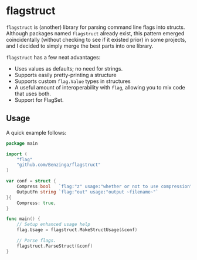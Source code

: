 # flagstruct
`flagstruct` is (another) library for parsing command line flags into structs.
Although packages named `flagstruct` already exist, this pattern emerged
coincidentally (without checking to see if it existed prior) in some projects,
and I decided to simply merge the best parts into one library.

`flagstruct` has a few neat advantages:

  - Uses values as defaults; no need for strings.
  - Supports easily pretty-printing a structure
  - Supports custom `flag.Value` types in structures
  - A useful amount of interoperability with `flag`, allowing you to mix code
    that uses both.
  - Support for FlagSet.

## Usage
A quick example follows:

```go
package main

import (
    "flag"
    "github.com/Benzinga/flagstruct"
)

var conf = struct {
    Compress bool   `flag:"z" usage:"whether or not to use compression"`
    OutputFn string `flag:"out" usage:"output ~filename~"`
}{
    Compress: true,
}

func main() {
    // Setup enhanced usage help
    flag.Usage = flagstruct.MakeStructUsage(&conf)

    // Parse flags.
    flagstruct.ParseStruct(&conf)
}
```

